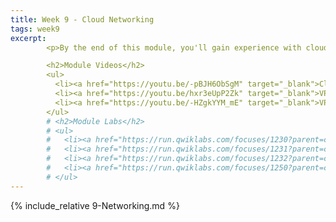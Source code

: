 ```yaml
---
title: Week 9 - Cloud Networking
tags: week9
excerpt: 
        <p>By the end of this module, you'll gain experience with cloud networking, virtual private clouds, and IP addressing.</p>

        <h2>Module Videos</h2>
        <ul>
          <li><a href="https://youtu.be/-pBJH6ObSgM" target="_blank">Cloud Networking Basics [11:30]</a></li>
          <li><a href="https://youtu.be/hxr3eUpP2Zk" target="_blank">VPC Networks and Firewalls [20:01] (1/2)</a></li>
          <li><a href="https://youtu.be/-HZgkYYM_mE" target="_blank">VPC Networks and Firewalls [12:55] (2/2)</a></li>
        </ul>
        # <h2>Module Labs</h2>
        # <ul>
        #   <li><a href="https://run.qwiklabs.com/focuses/1230?parent=catalog" target="_blank">QwikLabs - Multiple VPC Networks (GSP211) [7 credits]
        #   <li><a href="https://run.qwiklabs.com/focuses/1231?parent=catalog" target="_blank">QwikLabs - VPC Networks - Controlling Access (GSP213) [7 credits]</a></li>
        #   <li><a href="https://run.qwiklabs.com/focuses/1232?parent=catalog" target="_blank">QwikLabs - HTTP Load Balancer with Cloud Armor (GSP215) [7 credits]</a></li>
        #   <li><a href="https://run.qwiklabs.com/focuses/1250?parent=catalog" target="_blank">QwikLabs - Create an Internal Load Balancer (GSP216) [7 credits]</a></li>
        # </ul>
---  
```


{% include_relative 9-Networking.md %}
